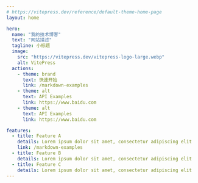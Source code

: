 ```yaml
---
# https://vitepress.dev/reference/default-theme-home-page
layout: home

hero:
  name: "我的技术博客"
  text: "网站描述"
  tagline: 小标题
  image:
    src: "https://vitepress.dev/vitepress-logo-large.webp"
    alt: VitePress
  actions:
    - theme: brand
      text: 快速开始
      link: /markdown-examples
    - theme: alt
      text: API Examples
      link: https://www.baidu.com
    - theme: alt
      text: API Examples
      link: https://www.baidu.com

features:
  - title: Feature A
    details: Lorem ipsum dolor sit amet, consectetur adipiscing elit
    link: /markdown-examples
  - title: Feature B
    details: Lorem ipsum dolor sit amet, consectetur adipiscing elit
  - title: Feature C
    details: Lorem ipsum dolor sit amet, consectetur adipiscing elit
---
```


